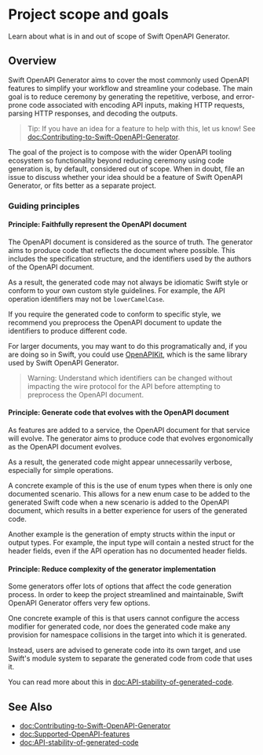# Project scope and goals

Learn about what is in and out of scope of Swift OpenAPI Generator.

## Overview

Swift OpenAPI Generator aims to cover the most commonly used OpenAPI features to simplify your workflow and streamline your codebase. The main goal is to reduce ceremony by generating the repetitive, verbose, and error-prone code associated with encoding API inputs, making HTTP requests, parsing HTTP responses, and decoding the outputs.

> Tip: If you have an idea for a feature to help with this, let us know! See <doc:Contributing-to-Swift-OpenAPI-Generator>.

The goal of the project is to compose with the wider OpenAPI tooling ecosystem so functionality beyond reducing ceremony using code generation is, by default, considered out of scope. When in doubt, file an issue to discuss whether your idea should be a feature of Swift OpenAPI Generator, or fits better as a separate project.

### Guiding principles

#### Principle: Faithfully represent the OpenAPI document

The OpenAPI document is considered as the source of truth. The generator aims to produce code that reflects the document where possible. This includes the specification structure, and the identifiers used by the authors of the OpenAPI document.

As a result, the generated code may not always be idiomatic Swift style or conform to your own custom style guidelines. For example, the API operation identifiers may not be `lowerCamelCase`.

If you require the generated code to conform to specific style, we recommend you preprocess the OpenAPI document to update the identifiers to produce different code.

For larger documents, you may want to do this programatically and, if you are doing so in Swift, you could use [OpenAPIKit][0], which is the same library used by Swift OpenAPI Generator.

> Warning: Understand which identifiers can be changed without impacting the wire protocol for the API before attempting to preprocess the OpenAPI document.

#### Principle: Generate code that evolves with the OpenAPI document

As features are added to a service, the OpenAPI document for that service will evolve. The generator aims to produce code that evolves ergonomically as the OpenAPI document evolves.

As a result, the generated code might appear unnecessarily verbose, especially for simple operations.

A concrete example of this is the use of enum types when there is only one documented scenario. This allows for a new enum case to be added to the generated Swift code when a new scenario is added to the OpenAPI document, which results in a better experience for users of the generated code.

Another example is the generation of empty structs within the input or output types. For example, the input type will contain a nested struct for the header fields, even if the API operation has no documented header fields.

#### Principle: Reduce complexity of the generator implementation

Some generators offer lots of options that affect the code generation process. In order to keep the project streamlined and maintainable, Swift OpenAPI Generator offers very few options.

One concrete example of this is that users cannot configure the access modifier for generated code, nor does the generated code make any provision for namespace collisions in the target into which it is generated.

Instead, users are advised to generate code into its own target, and use Swift's module system to separate the generated code from code that uses it.

You can read more about this in <doc:API-stability-of-generated-code>.

## See Also

- <doc:Contributing-to-Swift-OpenAPI-Generator>
- <doc:Supported-OpenAPI-features>
- <doc:API-stability-of-generated-code>

[0]: https://github.com/mattpolzin/OpenAPIKit
